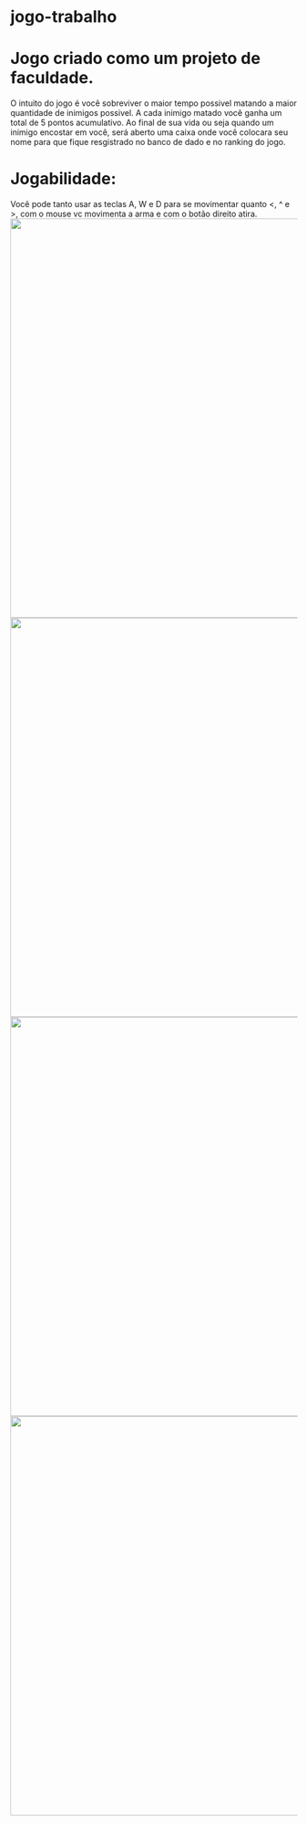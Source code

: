 # jogo-trabalho

# Jogo criado como um projeto de faculdade.
O intuito do jogo é você sobreviver o maior tempo possivel matando a maior quantidade de inimigos possivel.
A cada inimigo matado você ganha um total de 5 pontos acumulativo.
Ao final de sua vida ou seja quando um inimigo encostar em você, será aberto uma caixa onde você colocara seu nome para que fique resgistrado no banco de dado e no ranking do jogo.
# Jogabilidade:
Você pode tanto usar as teclas A, W e D para se movimentar quanto <, ^ e >, com o mouse vc movimenta a arma e com o botão direito atira.
<img src="https://private-user-images.githubusercontent.com/153198754/318197965-71e63efb-ef1d-4eab-a52a-a0ebb5d2c289.png?jwt=eyJhbGciOiJIUzI1NiIsInR5cCI6IkpXVCJ9.eyJpc3MiOiJnaXRodWIuY29tIiwiYXVkIjoicmF3LmdpdGh1YnVzZXJjb250ZW50LmNvbSIsImtleSI6ImtleTUiLCJleHAiOjE3MTE4MDY4MzksIm5iZiI6MTcxMTgwNjUzOSwicGF0aCI6Ii8xNTMxOTg3NTQvMzE4MTk3OTY1LTcxZTYzZWZiLWVmMWQtNGVhYi1hNTJhLWEwZWJiNWQyYzI4OS5wbmc_WC1BbXotQWxnb3JpdGhtPUFXUzQtSE1BQy1TSEEyNTYmWC1BbXotQ3JlZGVudGlhbD1BS0lBVkNPRFlMU0E1M1BRSzRaQSUyRjIwMjQwMzMwJTJGdXMtZWFzdC0xJTJGczMlMkZhd3M0X3JlcXVlc3QmWC1BbXotRGF0ZT0yMDI0MDMzMFQxMzQ4NTlaJlgtQW16LUV4cGlyZXM9MzAwJlgtQW16LVNpZ25hdHVyZT01N2M2ZjliMDNmOWM1YzUxOTk0NWNjNDZhZGFjYWNjYzI1ZmRiYWU3OTI1MDY5OThkMmFjMTZhNWYwNjY4Nzg3JlgtQW16LVNpZ25lZEhlYWRlcnM9aG9zdCZhY3Rvcl9pZD0wJmtleV9pZD0wJnJlcG9faWQ9MCJ9.p9lnkPnvpHOnrk1hXdts9SoW7_P98AaoEhSMuBK_3qk" width="700px" />
<img src="" width="700px" />
<img src="" width="700px" />
<img src="" width="700px" />
